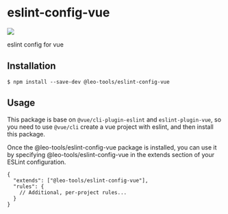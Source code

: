 # eslint-config-vue

![](https://img.shields.io/github/release/leo-tools/eslint-config-vue.svg)

eslint config for vue

## Installation

```shell script
$ npm install --save-dev @leo-tools/eslint-config-vue
```

## Usage

This package is base on `@vue/cli-plugin-eslint` and `eslint-plugin-vue`, so you need to use `@vue/cli` create a vue project with eslint, and then install this package.

Once the @leo-tools/eslint-config-vue package is installed, you can use it by specifying @leo-tools/eslint-config-vue in the extends section of your ESLint configuration.

```text
{
  "extends": ["@leo-tools/eslint-config-vue"],
  "rules": {
    // Additional, per-project rules...
  }
}
```
